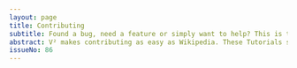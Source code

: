 ```yaml
---
layout: page
title: Contributing
subtitle: Found a bug, need a feature or simply want to help? This is the place ...
abstract: V² makes contributing as easy as Wikipedia. These Tutorials show you in simple steps how to do it.
issueNo: 86
---
```

